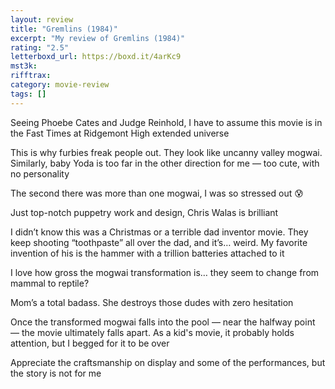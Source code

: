 ```yaml
---
layout: review
title: "Gremlins (1984)"
excerpt: "My review of Gremlins (1984)"
rating: "2.5"
letterboxd_url: https://boxd.it/4arKc9
mst3k:
rifftrax:
category: movie-review
tags: []
---
```


Seeing Phoebe Cates and Judge Reinhold, I have to assume this movie is in the Fast Times at Ridgemont High extended universe

This is why furbies freak people out. They look like uncanny valley mogwai. Similarly, baby Yoda is too far in the other direction for me — too cute, with no personality

The second there was more than one mogwai, I was so stressed out 😰

Just top-notch puppetry work and design, Chris Walas is brilliant

I didn’t know this was a Christmas or a terrible dad inventor movie. They keep shooting “toothpaste” all over the dad, and it’s… weird. My favorite invention of his is the hammer with a trillion batteries attached to it

I love how gross the mogwai transformation is… they seem to change from mammal to reptile?

Mom’s a total badass. She destroys those dudes with zero hesitation

Once the transformed mogwai falls into the pool — near the halfway point — the movie ultimately falls apart. As a kid's movie, it probably holds attention, but I begged for it to be over

Appreciate the craftsmanship on display and some of the performances, but the story is not for me
